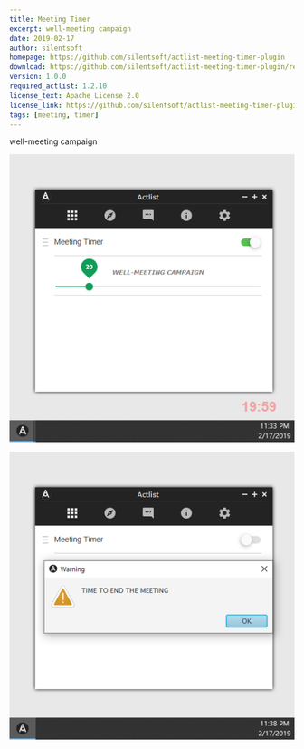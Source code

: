 ```yaml
---
title: Meeting Timer
excerpt: well-meeting campaign
date: 2019-02-17
author: silentsoft
homepage: https://github.com/silentsoft/actlist-meeting-timer-plugin
download: https://github.com/silentsoft/actlist-meeting-timer-plugin/releases/download/v1.0.0/meeting-timer-1.0.0.jar
version: 1.0.0
required_actlist: 1.2.10
license_text: Apache License 2.0
license_link: https://github.com/silentsoft/actlist-meeting-timer-plugin/blob/master/LICENSE.txt
tags: [meeting, timer]
---
```


well-meeting campaign

![](/img/plugins/meeting-timer/1.png)

![](/img/plugins/meeting-timer/2.png)